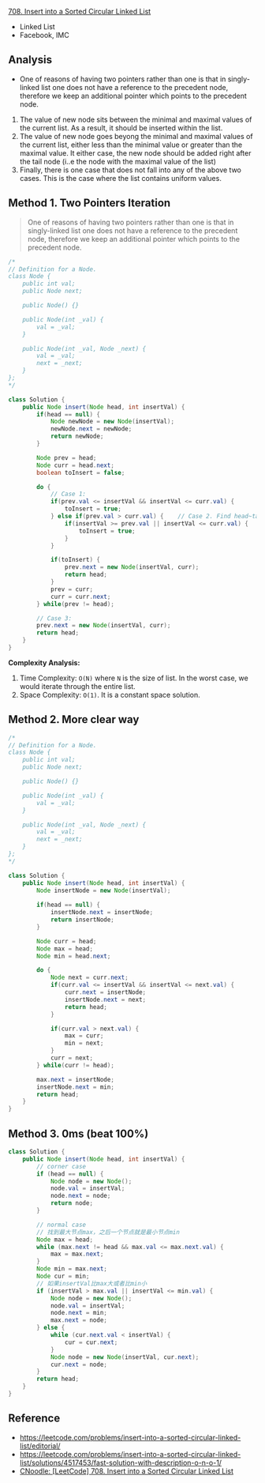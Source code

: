 [708. Insert into a Sorted Circular Linked List](https://leetcode.com/problems/insert-into-a-sorted-circular-linked-list/description/)

* Linked List
* Facebook, IMC


## Analysis
* One of reasons of having two pointers rather than one is that in singly-linked list one does not have a reference to the precedent node, therefore we keep an additional pointer which points to the precedent node.

1. The value of new node sits between the minimal and maximal values of the current list. As a result, it should be inserted within the list.
2. The value of new node goes beyong the minimal and maximal values of the current list, either less than the minimal value or greater than the maximal value. It either case, the new node should be added right after the tail node (i..e the node with the maximal value of the list)
3. Finally, there is one case that does not fall into any of the above two cases. This is the case where the list contains uniform values.


## Method 1. Two Pointers Iteration
> One of reasons of having two pointers rather than one is that in singly-linked list one does not have a reference to the precedent node, therefore we keep an additional pointer which points to the precedent node.

```Java
/*
// Definition for a Node.
class Node {
    public int val;
    public Node next;

    public Node() {}

    public Node(int _val) {
        val = _val;
    }

    public Node(int _val, Node _next) {
        val = _val;
        next = _next;
    }
};
*/

class Solution {
    public Node insert(Node head, int insertVal) {
        if(head == null) {
            Node newNode = new Node(insertVal);
            newNode.next = newNode;
            return newNode;
        }

        Node prev = head;
        Node curr = head.next;
        boolean toInsert = false;

        do {
            // Case 1:
            if(prev.val <= insertVal && insertVal <= curr.val) {
                toInsert = true;
            } else if(prev.val > curr.val) {    // Case 2. Find head~tail
                if(insertVal >= prev.val || insertVal <= curr.val) {
                    toInsert = true;
                }
            }

            if(toInsert) {
                prev.next = new Node(insertVal, curr);
                return head;
            }
            prev = curr;
            curr = curr.next;
        } while(prev != head);

        // Case 3: 
        prev.next = new Node(insertVal, curr);
        return head;
    }
}
```
**Complexity Analysis:**
1. Time Complexity: `O(N)` where `N` is the size of list. In the worst case, we would iterate through the entire list.
2. Space Complexity: `O(1)`. It is a constant space solution.


## Method 2. More clear way
```Java
/*
// Definition for a Node.
class Node {
    public int val;
    public Node next;

    public Node() {}

    public Node(int _val) {
        val = _val;
    }

    public Node(int _val, Node _next) {
        val = _val;
        next = _next;
    }
};
*/

class Solution {
    public Node insert(Node head, int insertVal) {
        Node insertNode = new Node(insertVal);
        
        if(head == null) {
            insertNode.next = insertNode;
            return insertNode;
        }

        Node curr = head;
        Node max = head;
        Node min = head.next;

        do {
            Node next = curr.next;
            if(curr.val <= insertVal && insertVal <= next.val) {
                curr.next = insertNode;
                insertNode.next = next;
                return head;
            }

            if(curr.val > next.val) {
                max = curr;
                min = next;
            }
            curr = next;
        } while(curr != head);

        max.next = insertNode;
        insertNode.next = min;
        return head;
    }
}
```


## Method 3. 0ms (beat 100%)
```java
class Solution {
    public Node insert(Node head, int insertVal) {
        // corner case
        if (head == null) {
            Node node = new Node();
            node.val = insertVal;
            node.next = node;
            return node;
        }

        // normal case
        // 找到最大节点max，之后一个节点就是最小节点min
        Node max = head;
        while (max.next != head && max.val <= max.next.val) {
            max = max.next;
        }
        Node min = max.next;
        Node cur = min;
        // 如果insertVal比max大或者比min小
        if (insertVal > max.val || insertVal <= min.val) {
            Node node = new Node();
            node.val = insertVal;
            node.next = min;
            max.next = node;
        } else {
            while (cur.next.val < insertVal) {
                cur = cur.next;
            }
            Node node = new Node(insertVal, cur.next);
            cur.next = node;
        }
        return head;
    }
}
```

## Reference
* https://leetcode.com/problems/insert-into-a-sorted-circular-linked-list/editorial/
* https://leetcode.com/problems/insert-into-a-sorted-circular-linked-list/solutions/4517453/fast-solution-with-description-o-n-o-1/
* [CNoodle: [LeetCode] 708. Insert into a Sorted Circular Linked List](https://www.cnblogs.com/cnoodle/p/13723715.html)